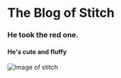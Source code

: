 # The Blog of Stitch
### He took the red one.
#### He's cute and fluffy 
![Image of stitch](https://static.wikia.nocookie.net/disney/images/b/b7/Profile_-_Stitch.jpg)
